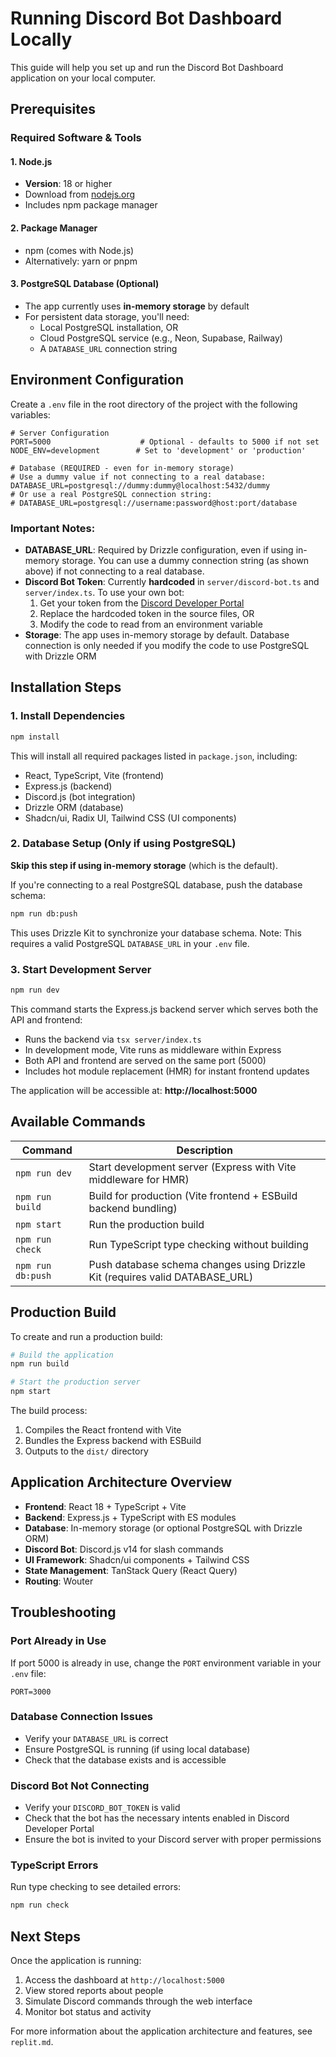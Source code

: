 # Running Discord Bot Dashboard Locally

This guide will help you set up and run the Discord Bot Dashboard application on your local computer.

## Prerequisites

### Required Software & Tools

#### 1. Node.js
- **Version**: 18 or higher
- Download from [nodejs.org](https://nodejs.org/)
- Includes npm package manager

#### 2. Package Manager
- npm (comes with Node.js)
- Alternatively: yarn or pnpm

#### 3. PostgreSQL Database (Optional)
- The app currently uses **in-memory storage** by default
- For persistent data storage, you'll need:
  - Local PostgreSQL installation, OR
  - Cloud PostgreSQL service (e.g., Neon, Supabase, Railway)
  - A `DATABASE_URL` connection string

## Environment Configuration

Create a `.env` file in the root directory of the project with the following variables:

```env
# Server Configuration
PORT=5000                    # Optional - defaults to 5000 if not set
NODE_ENV=development        # Set to 'development' or 'production'

# Database (REQUIRED - even for in-memory storage)
# Use a dummy value if not connecting to a real database:
DATABASE_URL=postgresql://dummy:dummy@localhost:5432/dummy
# Or use a real PostgreSQL connection string:
# DATABASE_URL=postgresql://username:password@host:port/database
```

### Important Notes:
- **DATABASE_URL**: Required by Drizzle configuration, even if using in-memory storage. You can use a dummy connection string (as shown above) if not connecting to a real database.
- **Discord Bot Token**: Currently **hardcoded** in `server/discord-bot.ts` and `server/index.ts`. To use your own bot:
  1. Get your token from the [Discord Developer Portal](https://discord.com/developers/applications)
  2. Replace the hardcoded token in the source files, OR
  3. Modify the code to read from an environment variable
- **Storage**: The app uses in-memory storage by default. Database connection is only needed if you modify the code to use PostgreSQL with Drizzle ORM

## Installation Steps

### 1. Install Dependencies

```bash
npm install
```

This will install all required packages listed in `package.json`, including:
- React, TypeScript, Vite (frontend)
- Express.js (backend)
- Discord.js (bot integration)
- Drizzle ORM (database)
- Shadcn/ui, Radix UI, Tailwind CSS (UI components)

### 2. Database Setup (Only if using PostgreSQL)

**Skip this step if using in-memory storage** (which is the default).

If you're connecting to a real PostgreSQL database, push the database schema:

```bash
npm run db:push
```

This uses Drizzle Kit to synchronize your database schema. Note: This requires a valid PostgreSQL `DATABASE_URL` in your `.env` file.

### 3. Start Development Server

```bash
npm run dev
```

This command starts the Express.js backend server which serves both the API and frontend:
- Runs the backend via `tsx server/index.ts`
- In development mode, Vite runs as middleware within Express
- Both API and frontend are served on the same port (5000)
- Includes hot module replacement (HMR) for instant frontend updates

The application will be accessible at: **http://localhost:5000**

## Available Commands

| Command | Description |
|---------|-------------|
| `npm run dev` | Start development server (Express with Vite middleware for HMR) |
| `npm run build` | Build for production (Vite frontend + ESBuild backend bundling) |
| `npm start` | Run the production build |
| `npm run check` | Run TypeScript type checking without building |
| `npm run db:push` | Push database schema changes using Drizzle Kit (requires valid DATABASE_URL) |

## Production Build

To create and run a production build:

```bash
# Build the application
npm run build

# Start the production server
npm start
```

The build process:
1. Compiles the React frontend with Vite
2. Bundles the Express backend with ESBuild
3. Outputs to the `dist/` directory

## Application Architecture Overview

- **Frontend**: React 18 + TypeScript + Vite
- **Backend**: Express.js + TypeScript with ES modules
- **Database**: In-memory storage (or optional PostgreSQL with Drizzle ORM)
- **Discord Bot**: Discord.js v14 for slash commands
- **UI Framework**: Shadcn/ui components + Tailwind CSS
- **State Management**: TanStack Query (React Query)
- **Routing**: Wouter

## Troubleshooting

### Port Already in Use
If port 5000 is already in use, change the `PORT` environment variable in your `.env` file:
```env
PORT=3000
```

### Database Connection Issues
- Verify your `DATABASE_URL` is correct
- Ensure PostgreSQL is running (if using local database)
- Check that the database exists and is accessible

### Discord Bot Not Connecting
- Verify your `DISCORD_BOT_TOKEN` is valid
- Check that the bot has the necessary intents enabled in Discord Developer Portal
- Ensure the bot is invited to your Discord server with proper permissions

### TypeScript Errors
Run type checking to see detailed errors:
```bash
npm run check
```

## Next Steps

Once the application is running:
1. Access the dashboard at `http://localhost:5000`
2. View stored reports about people
3. Simulate Discord commands through the web interface
4. Monitor bot status and activity

For more information about the application architecture and features, see `replit.md`.
